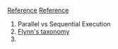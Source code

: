 [Reference](https://www.linkedin.com/learning/parallel-and-concurrent-programming-with-java-1/)
[Reference](https://www.linkedin.com/learning/parallel-and-concurrent-programming-with-java-2/)


1. Parallel vs Sequential Execution
2. [Flynn's taxonomy](https://en.wikipedia.org/wiki/Flynn%27s_taxonomy)
3. 

